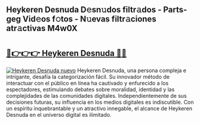 ## Heykeren Desnuda D𝚎sn𝚞dos filtr𝚊dos - Parts-geg Vid𝚎os f𝚘tos - N𝚞evas filtr𝚊ciones atr𝚊ctivas M4w0X

# <h2><a href="http://mb8x1g.tromn.icu/?c=Heykeren+Desnuda">🔗👉👉👉 Heykeren Desnuda 🔗🔗</a></h2>

[![Heykeren Desnuda nuevo](https://i.imgur.com/pEAQMta.gif)](http://mb8x1g.tromn.icu/?c=Heykeren+Desnuda)
Heykeren Desnuda, una persona compleja e intrigante, desafía la categorización fácil. Su innovador método de interactuar con el público en línea ha cautivado y enfurecido a los espectadores, estimulando debates sobre moralidad, identidad y las complejidades de las comunidades digitales. Independientemente de sus decisiones futuras, su influencia en los medios digitales es indiscutible. Con un espíritu inquebrantable y un atractivo innegable, el alcance de Heykeren Desnuda en el universo digital es ilimitado.
